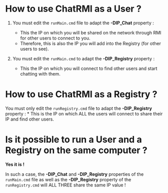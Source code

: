 # How to use ChatRMI as a User ?

1. You must edit the `runMain.cmd` file to adapt the **-DIP_Chat** property :
	* This the IP on which you will be shared on the network through RMI for other users to connect to you.
	* Therefore, this is also the IP you will add into the Registry (for other users to see).
	
2. You must edit the `runMain.cmd` to adapt the **-DIP_Registry** property :
	* This the IP on which you will connect to find other users and start chatting with them.

# How to use ChatRMI as a Registry ?
	
You must only edit the `runRegistry.cmd` file to adapt the **-DIP_Registry** property :
	* This is the IP on which ALL the users will connect to share their IP and find other users.
	
# Is it possible to run a User and a Registry on the same computer ?

**Yes it is !**

In such a case, the **-DIP_Chat** and **-DIP_Registry** properties of the `runMain.cmd` file as well as the **-DIP_Registry** property of the `runRegistry.cmd` will ALL THREE share the same IP value !
